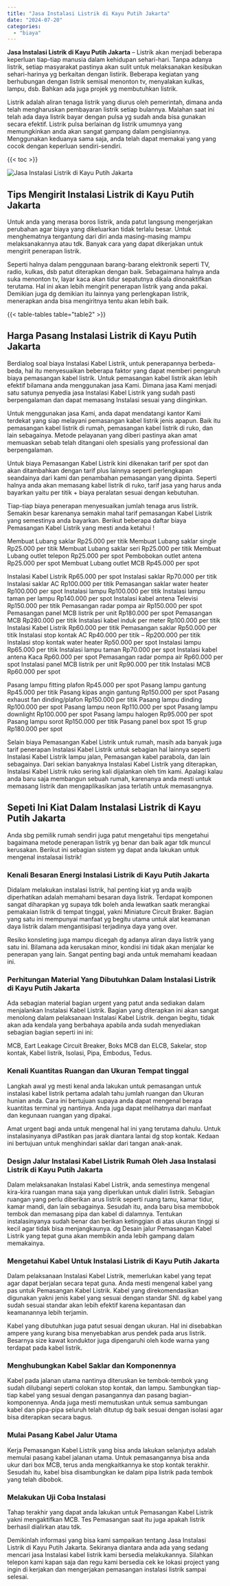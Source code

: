 ```yaml
---
title: "Jasa Instalasi Listrik di Kayu Putih Jakarta"
date: "2024-07-20"
categories: 
  - "biaya"
---
```


**Jasa Instalasi Listrik di Kayu Putih Jakarta** – Listrik akan menjadi beberapa keperluan tiap-tiap manusia dalam kehidupan sehari-hari. Tanpa adanya listrik, setiap masyarakat pastinya akan sulit untuk melaksanakan kesibukan sehari-harinya yg berkaitan dengan listirik. Beberapa kegiatan yang berhubungan dengan listrik semisal menonton tv, menyalakan kulkas, lampu, dsb. Bahkan ada juga projek yg membutuhkan listrik.

Listrik adalah aliran tenaga listrik yang diurus oleh pemerintah, dimana anda telah mengharuskan pembayaran listrik setiap bulannya. Malahan saat ini telah ada daya listrik bayar dengan pulsa yg sudah anda bisa gunakan secara efektif. Listrik pulsa berlainan dg listrik umumnya yang memungkinkan anda akan sangat gampang dalam pengisiannya. Menggunakan keduanya sama saja, anda telah dapat memakai yang yang cocok dengan keperluan sendiri-sendiri.

{{< toc >}}

![Jasa Instalasi Listrik di Kayu Putih Jakarta](/images/instalasi-listrik-murah07.png)

## Tips Mengirit Instalasi Listrik di Kayu Putih Jakarta

Untuk anda yang merasa boros listrik, anda patut langsung mengerjakan perubahan agar biaya yang dikeluarkan tidak terlalu besar. Untuk menghematnya tergantung dari diri anda masing-masing mampu melaksanakannya atau tdk. Banyak cara yang dapat dikerjakan untuk mengirit penerapan listrik.

Seperti halnya dalam penggunaan barang-barang elektronik seperti TV, radio, kulkas, dsb patut diterapkan dengan baik. Sebagaimana halnya anda suka menonton tv, layar kaca akan tidur sepatutnya dikala dinonaktifkan terutama. Hal ini akan lebih mengirit penerapan listrik yang anda pakai. Demikian juga dg demikian itu lainnya yang perlengkapan listrik, menerapkan anda bisa mengiritnya tentu akan lebih baik.

{{< table-tables table="table2" >}}

## Harga Pasang Instalasi Listrik di Kayu Putih Jakarta

Berdialog soal biaya Instalasi Kabel Listrik, untuk penerapannya berbeda-beda, hal itu menyesuaikan beberapa faktor yang dapat memberi pengaruh biaya pemasangan kabel listrik. Untuk pemasangan kabel listrik akan lebih efektif bilamana anda menggunakan jasa Kami. Dimana jasa Kami menjadi satu satunya penyedia jasa Instalasi Kabel Listrik yang sudah pasti berpengalaman dan dapat memasang Instalasi sesuai yang diinginkan.

Untuk menggunakan jasa Kami, anda dapat mendatangi kantor Kami terdekat yang siap melayani pemasangan kabel listrik jenis apapun. Baik itu pemasangan kabel listrik di rumah, pemasangan kabel listrik di ruko, dan lain sebagainya. Metode pelayanan yang diberi pastinya akan amat memuaskan sebab telah ditangani oleh spesialis yang professional dan berpengalaman.

Untuk biaya Pemasangan Kabel Listrik kini dikenakan tarif per spot dan akan ditambahkan dengan tarif plus lainnya seperti perlengkapan seandainya dari kami dan penambahan pemasangan yang dipinta. Seperti halnya anda akan memasang kabel listrik di ruko, tarif jasa yang harus anda bayarkan yaitu per titik + biaya peralatan sesuai dengan kebutuhan.

Tiap-tiap biaya penerapan menyesuaikan jumlah tenaga arus listrik. Semakin besar karenanya semakin mahal tarif pemasangan Kabel Listrik yang semestinya anda bayarkan. Berikut beberapa daftar biaya Pemasangan Kabel Listrik yang mesti anda ketahui !

Membuat Lubang saklar Rp25.000 per titik Membuat Lubang saklar single Rp25.000 per titik Membuat Lubang saklar seri Rp25.000 per titik Membuat Lubang outlet telepon Rp25.000 per spot Pembobokan outlet antena Rp25.000 per spot Membuat Lubang outlet MCB Rp45.000 per spot

Instalasi Kabel Listrik Rp65.000 per spot Instalasi saklar Rp70.000 per titik Instalasi saklar AC Rp100.000 per titik Pemasangan saklar water heater Rp100.000 per spot Instalasi lampu Rp100.000 per titik Instalasi lampu taman per lampu Rp140.000 per spot Instalasi kabel antena Televisi Rp150.000 per titik Pemasangan radar pompa air Rp150.000 per spot Pemasangan panel MCB listrik per unit Rp180.000 per spot Pemasangan MCB Rp280.000 per titik Instalasi kabel induk per meter Rp100.000 per titik Instalasi Kabel Listrik Rp60.000 per titik Pemasangan saklar Rp50.000 per titik Instalasi stop kontak AC Rp40.000 per titik – Rp200.000 per titik Instalasi stop kontak water heater Rp50.000 per spot Instalasi lampu Rp65.000 per titik Instalasi lampu taman Rp70.000 per spot Instalasi kabel antena Kaca Rp60.000 per spot Pemasangan radar pompa air Rp60.000 per spot Instalasi panel MCB listrik per unit Rp90.000 per titik Instalasi MCB Rp60.000 per spot

Pasang lampu fitting plafon Rp45.000 per spot Pasang lampu gantung Rp45.000 per titik Pasang kipas angin gantung Rp150.000 per spot Pasang exhaust fan dinding/plafon Rp150.000 per titik Pasang lampu dinding Rp100.000 per spot Pasang lampu neon Rp110.000 per spot Pasang lampu downlight Rp100.000 per spot Pasang lampu halogen Rp95.000 per spot Pasang lampu sorot Rp150.000 per titik Pasang panel box spot 15 grup Rp180.000 per spot

Selain biaya Pemasangan Kabel Listrik untuk rumah, masih ada banyak juga tarif penerapan Instalasi Kabel Listrik untuk sebagian hal lainnya seperti Instalasi Kabel Listrik lampu jalan, Pemasangan kabel parabola, dan lain sebagainya. Dari sekian banyaknya Instalasi Kabel Listrik yang diterapkan, Instalasi Kabel Listrik ruko sering kali dijalankan oleh tim kami. Apalagi kalau anda baru saja membangun sebuah rumah, karenanya anda mesti untuk memasang listrik dan mengaplikasikan jasa terlatih untuk memasangnya.

## Sepeti Ini Kiat Dalam Instalasi Listrik di Kayu Putih Jakarta


Anda sbg pemilik rumah sendiri juga patut mengetahui tips mengetahui bagaimana metode penerapan listrik yg benar dan baik agar tdk muncul kerusakan. Berikut ini sebagian sistem yg dapat anda lakukan untuk mengenal instalasai listrik!

### Kenali Besaran Energi Instalasi Listrik di Kayu Putih Jakarta

Didalam melakukan instalasi listrik, hal penting kiat yg anda wajib diperhatikan adalah memahami besaran daya listrik. Terdapat komponen sangat diharapkan yg supaya tdk boleh anda lewatkan saatk merangkai pemakaian listrik di tempat tinggal, yakni Miniature Circuit Braker. Bagian yang satu ini mempunyai manfaat yg begitu utama untuk alat keamanan daya listrik dalam mengantisipasi terjadinya daya yang over.

Resiko konsleting juga mampu dicegah dg adanya aliran daya listrik yang satu ini. Bilamana ada kerusakan minor, kondisi ini tidak akan menjalar ke penerapan yang lain. Sangat penting bagi anda untuk memahami keadaan ini.

### Perhitungan Material Yang Dibutuhkan Dalam Instalasi Listrik di Kayu Putih Jakarta

Ada sebagian material bagian urgent yang patut anda sediakan dalam menjalankan Instalasi Kabel Listrik. Bagian yang diterapkan ini akan sangat menolong dalam pelaksanaan Instalasi Kabel Listrik. dengan begitu, tidak akan ada kendala yang berbahaya apabila anda sudah menyediakan sebagian bagian seperti ini ini:

MCB, Eart Leakage Circuit Breaker, Boks MCB dan ELCB, Sakelar, stop kontak, Kabel listrik, Isolasi, Pipa, Embodus, Tedus.

### Kenali Kuantitas Ruangan dan Ukuran Tempat tinggal

Langkah awal yg mesti kenal anda lakukan untuk pemasangan untuk instalasi kabel listrik pertama adalah tahu jumlah ruangan dan Ukuran hunian anda. Cara ini bertujuan supaya anda dapat mengenal berapa kuantitas terminal yg nantinya. Anda juga dapat melihatnya dari manfaat dan kegunaan ruangan yang dipakai.

Amat urgent bagi anda untuk mengenal hal ini yang terutama dahulu. Untuk instalasinyanya diPastikan pas jarak diantara lantai dg stop kontak. Kedaan ini bertujuan untuk menghindari saklar dari tangan anak-anak.

### Design Jalur Instalasi Kabel Listrik Rumah Oleh Jasa Instalasi Listrik di Kayu Putih Jakarta

Dalam melaksanakan Instalasi Kabel Listrik, anda semestinya mengenal kira-kira ruangan mana saja yang diperlukan untuk dialiri listrik. Sebagian ruangan yang perlu diberikan arus listrik seperti ruang tamu, kamar tidur, kamar mandi, dan lain sebagainya. Sesudah itu, anda baru bisa membobok tembok dan memasang pipa dan kabel di dalamnya. Tentukan instalasinyanya sudah benar dan berikan ketinggian di atas ukuran tinggi si kecil agar tidak bisa menjangkaunya. dg Desain jalur Pemasangan Kabel Listrik yang tepat guna akan membikin anda lebih gampang dalam memakainya.

### Mengetahui Kabel Untuk Instalasi Listrik di Kayu Putih Jakarta

Dalam pelaksanaan Instalasi Kabel Listrik, memerlukan kabel yang tepat agar dapat berjalan secara tepat guna. Anda mesti mengenal kabel yang pas untuk Pemasangan Kabel Listrik. Kabel yang direkomendasikan digunakan yakni jenis kabel yang sesuai dengan standar SNI. dg kabel yang sudah sesuai standar akan lebih efektif karena kepantasan dan keamanannya lebih terjamin.

Kabel yang dibutuhkan juga patut sesuai dengan ukuran. Hal ini disebabkan ampere yang kurang bisa menyebabkan arus pendek pada arus listrik. Besarnya size kawat konduktor juga dipengaruhi oleh kode warna yang terdapat pada kabel listrik.

### Menghubungkan Kabel Saklar dan Komponennya

Kabel pada jalanan utama nantinya diteruskan ke tembok-tembok yang sudah dilubangi seperti colokan stop kontak, dan lampu. Sambungkan tiap-tiap kabel yang sesuai dengan pasangannya dan pasang bagian-komponennya. Anda juga mesti memutuskan untuk semua sambungan kabel dan pipa-pipa seluruh telah ditutup dg baik sesuai dengan isolasi agar bisa diterapkan secara bagus.

### Mulai Pasang Kabel Jalur Utama

Kerja Pemasangan Kabel Listrik yang bisa anda lakukan selanjutya adalah memulai pasang kabel jalanan utama. Untuk pemasangannya bisa anda ukur dari box MCB, terus anda mengkaitkannya ke stop kontak terakhir. Sesudah itu, kabel bisa disambungkan ke dalam pipa listrik pada tembok yang telah dibobok.

### Melakukan Uji Coba Instalasi

Tahap terakhir yang dapat anda lakukan untuk Pemasangan Kabel Listrik yakni mengaktifkan MCB. Tes Pemasangan saat itu juga apakah listrik berhasil dialirkan atau tdk.

Demikinlah informasi yang bisa kami sampaikan tentang Jasa Instalasi Listrik di Kayu Putih Jakarta. Sekiranya diantara anda ada yang sedang mencari jasa Instalasi kabel listrik kami bersedia melakukannya. Silahkan telepon kami kapan saja dan regu kami bersedia cek ke lokasi project yang ingin di kerjakan dan mengerjakan pemasangan instalasi listrik sampai selesai.
